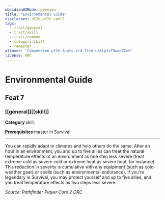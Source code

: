 ```yaml
---
obsidianUIMode: preview
title: "Environmental Guide"
cssclasses: pf2e,pf2e-spell
tags:
  - trait/general
  - trait/skill
  - trait/common
  - category/skill
  - remaster
aliases: "Compendium.pf2e.feats-srd.Item.u6tLp3zTBweq7CxO"
license: ORC
---
```

# Environmental Guide
## Feat 7
### [[general]][[skill]]

**Category** skill; 



**Prerequisites** master in Survival
* * *
You can rapidly adapt to climates and help others do the same. After an hour in an environment, you and up to five allies can treat the natural temperature effects of an environment as one step less severe (treat extreme cold as severe cold or extreme heat as severe heat, for instance). This reduction in severity is cumulative with any equipment (such as cold-weather gear) or spells (such as environmental endurance). If you're legendary in Survival, you may protect yourself and up to five allies, and you treat temperature effects as two steps less severe.

*Source: Pathfinder Player Core 2*
*ORC*